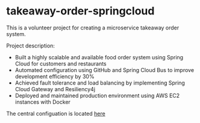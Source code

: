 # takeaway-order-springcloud

This is a volunteer project for creating a microservice takeaway order system.

Project description:
* Built a highly scalable and available food order system using Spring Cloud for customers and restaurants 
* Automated configuration using GitHub and Spring Cloud Bus to improve development efficiency by 30% 
* Achieved fault tolerance and load balancing by implementing Spring Cloud Gateway and Resiliency4j 
* Deployed and maintained production environment using AWS EC2 instances with Docker

The central configuation is located [here](https://github.com/yaothao/springCloud_order_config)
